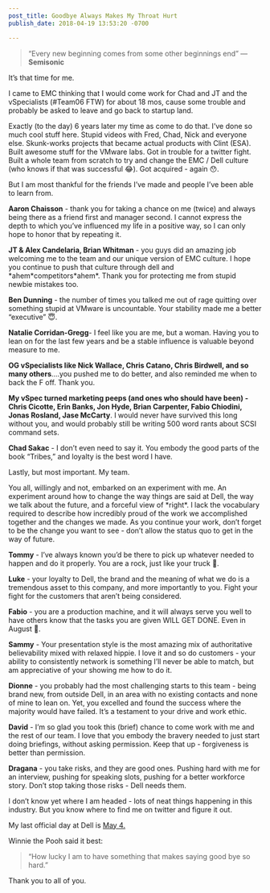 ```yaml
---
post_title: Goodbye Always Makes My Throat Hurt
publish_date: 2018-04-19 13:53:20 -0700

---
```


> “Every new beginning comes from some other beginnings end”  — **Semisonic**

It’s that time for me.

I came to EMC thinking that I would come work for Chad and JT and the vSpecialists (#Team06 FTW) for about 18 mos, cause some trouble and probably be asked to leave and go back to startup land.

Exactly (to the day) 6 years later my time as come to do that.  I’ve done so much cool stuff here.   Stupid videos with Fred, Chad, Nick and everyone else.  Skunk-works projects that became actual products with Clint (ESA).  Built awesome stuff for the VMware labs.  Got in trouble for a twitter fight.  Built a whole team from scratch to try and change the EMC / Dell culture (who knows if that was successful 😂).  Got acquired - again 😯.

But I am most thankful for the friends I’ve made and people I’ve been able to learn from.

**Aaron Chaisson** - thank you for taking a chance on me (twice) and always being there as a friend first and manager second.  I cannot express the depth to which you’ve influenced my life in a positive way, so I can only hope to honor that by repeating it.

**JT & Alex Candelaria, Brian Whitman** - you guys did an amazing job welcoming me to the team and our unique version of EMC culture.  I hope you continue to push that culture through dell and \*ahem\*competitors\*ahem\*.  Thank you for protecting me from stupid newbie mistakes too.

**Ben Dunning** - the number of times you talked me out of rage quitting over something stupid at VMware is uncountable.   Your stability made me a better “executive” 😇.

**Natalie Corridan-Gregg**- I feel like you are me, but a woman.  Having you to lean on for the last few years and be a stable influence is valuable beyond measure to me.

**OG vSpecialists like Nick Wallace, Chris Catano, Chris Birdwell, and so many others**....you pushed me to do better, and also reminded me when to back the F off.  Thank you.

**My vSpec turned marketing peeps (and ones who should have been) - Chris Cicotte, Erin Banks, Jon Hyde, Brian Carpenter, Fabio Chiodini, Jonas Rosland, Jase McCarty**.  I would never have survived this long without you, and would probably still be writing 500 word rants about SCSI command sets.

**Chad Sakac** - I don’t even need to say it. You embody the good parts of the book “Tribes,” and loyalty is the best word I have.

Lastly, but most important.  My team.

You all, willingly and not, embarked on an experiment with me.  An experiment around how to change the way things are said at Dell, the way we talk about the future, and a forceful view of \*right\*.  I lack the vocabulary required to describe how incredibly proud of the work we accomplished together and the changes we made.  As you continue your work, don’t forget to be the change you want to see - don’t allow the status quo to get in the way of future.

**Tommy** - I’ve always known you’d be there to pick up whatever needed to happen and do it properly.  You are a rock, just like your truck 🤣.

**Luke** - your loyalty to Dell, the brand and the meaning of what we do is a tremendous asset to this company, and more importantly to you.  Fight your fight for the customers that aren’t being considered.

**Fabio** - you are a production machine, and it will always serve you well to have others know that the tasks you are given WILL GET DONE.  Even in August 😤.

**Sammy** - Your presentation style is the most amazing mix of authoritative believability mixed with relaxed hippie.  I love it and so do customers - your ability to consistently network is something I’ll never be able to match, but am appreciative of your showing me how to do it.

**Dionne** - you probably had the most challenging starts to this team - being brand new, from outside Dell, in an area with no existing contacts and none of mine to lean on. Yet, you excelled and found the success where the majority would have failed.  It’s a testament to your drive and work ethic.

**David** - I’m so glad you took this (brief) chance to come work with me and the rest of our team.  I love that you embody the bravery needed to just start doing briefings, without asking permission.  Keep that up - forgiveness is better than permission.

**Dragana**  - you take risks, and they are good ones.  Pushing hard with me for an interview, pushing for speaking slots, pushing for a better workforce story.   Don’t stop taking those risks - Dell needs them.

I don’t know yet where I am headed - lots of neat things happening in this industry.   But you know where to find me on twitter and figure it out.

My last official day at Dell is [May 4.](x-apple-data-detectors://5)

Winnie the Pooh said it best:

> “How lucky I am to have something that makes saying good bye so hard.”

Thank you to all of you.